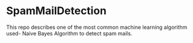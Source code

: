 # SpamMailDetection
This repo describes one of the most common machine learning algorithm used- Naive Bayes Algorithm to detect spam mails.
